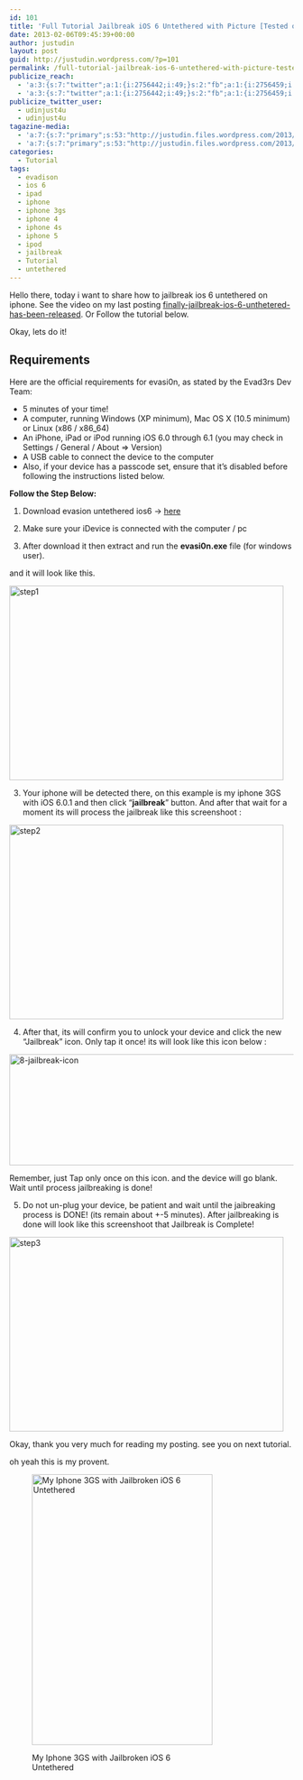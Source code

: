 ```yaml
---
id: 101
title: 'Full Tutorial Jailbreak iOS 6 Untethered with Picture [Tested on My Iphone 3GS]'
date: 2013-02-06T09:45:39+00:00
author: justudin
layout: post
guid: http://justudin.wordpress.com/?p=101
permalink: /full-tutorial-jailbreak-ios-6-untethered-with-picture-tested-on-my-iphone-3gs/
publicize_reach:
  - 'a:3:{s:7:"twitter";a:1:{i:2756442;i:49;}s:2:"fb";a:1:{i:2756459;i:361;}s:2:"wp";a:1:{i:0;i:5;}}'
  - 'a:3:{s:7:"twitter";a:1:{i:2756442;i:49;}s:2:"fb";a:1:{i:2756459;i:361;}s:2:"wp";a:1:{i:0;i:5;}}'
publicize_twitter_user:
  - udinjust4u
  - udinjust4u
tagazine-media:
  - 'a:7:{s:7:"primary";s:53:"http://justudin.files.wordpress.com/2013/02/step1.png";s:6:"images";a:5:{s:53:"http://justudin.files.wordpress.com/2013/02/step1.png";a:6:{s:8:"file_url";s:53:"http://justudin.files.wordpress.com/2013/02/step1.png";s:5:"width";i:486;s:6:"height";i:345;s:4:"type";s:5:"image";s:4:"area";i:167670;s:9:"file_path";b:0;}s:53:"http://justudin.files.wordpress.com/2013/02/step2.png";a:6:{s:8:"file_url";s:53:"http://justudin.files.wordpress.com/2013/02/step2.png";s:5:"width";i:486;s:6:"height";i:345;s:4:"type";s:5:"image";s:4:"area";i:167670;s:9:"file_path";b:0;}s:64:"http://justudin.files.wordpress.com/2013/02/8-jailbreak-icon.jpg";a:6:{s:8:"file_url";s:64:"http://justudin.files.wordpress.com/2013/02/8-jailbreak-icon.jpg";s:5:"width";i:640;s:6:"height";i:202;s:4:"type";s:5:"image";s:4:"area";i:129280;s:9:"file_path";b:0;}s:53:"http://justudin.files.wordpress.com/2013/02/step3.png";a:6:{s:8:"file_url";s:53:"http://justudin.files.wordpress.com/2013/02/step3.png";s:5:"width";i:486;s:6:"height";i:345;s:4:"type";s:5:"image";s:4:"area";i:167670;s:9:"file_path";b:0;}s:56:"http://justudin.files.wordpress.com/2013/02/img_0062.png";a:6:{s:8:"file_url";s:56:"http://justudin.files.wordpress.com/2013/02/img_0062.png";s:5:"width";i:320;s:6:"height";i:480;s:4:"type";s:5:"image";s:4:"area";i:153600;s:9:"file_path";b:0;}}s:6:"videos";a:0:{}s:11:"image_count";i:5;s:6:"author";s:8:"31399586";s:7:"blog_id";s:8:"32019069";s:9:"mod_stamp";s:19:"2013-02-06 09:48:45";}'
  - 'a:7:{s:7:"primary";s:53:"http://justudin.files.wordpress.com/2013/02/step1.png";s:6:"images";a:5:{s:53:"http://justudin.files.wordpress.com/2013/02/step1.png";a:6:{s:8:"file_url";s:53:"http://justudin.files.wordpress.com/2013/02/step1.png";s:5:"width";i:486;s:6:"height";i:345;s:4:"type";s:5:"image";s:4:"area";i:167670;s:9:"file_path";b:0;}s:53:"http://justudin.files.wordpress.com/2013/02/step2.png";a:6:{s:8:"file_url";s:53:"http://justudin.files.wordpress.com/2013/02/step2.png";s:5:"width";i:486;s:6:"height";i:345;s:4:"type";s:5:"image";s:4:"area";i:167670;s:9:"file_path";b:0;}s:64:"http://justudin.files.wordpress.com/2013/02/8-jailbreak-icon.jpg";a:6:{s:8:"file_url";s:64:"http://justudin.files.wordpress.com/2013/02/8-jailbreak-icon.jpg";s:5:"width";i:640;s:6:"height";i:202;s:4:"type";s:5:"image";s:4:"area";i:129280;s:9:"file_path";b:0;}s:53:"http://justudin.files.wordpress.com/2013/02/step3.png";a:6:{s:8:"file_url";s:53:"http://justudin.files.wordpress.com/2013/02/step3.png";s:5:"width";i:486;s:6:"height";i:345;s:4:"type";s:5:"image";s:4:"area";i:167670;s:9:"file_path";b:0;}s:56:"http://justudin.files.wordpress.com/2013/02/img_0062.png";a:6:{s:8:"file_url";s:56:"http://justudin.files.wordpress.com/2013/02/img_0062.png";s:5:"width";i:320;s:6:"height";i:480;s:4:"type";s:5:"image";s:4:"area";i:153600;s:9:"file_path";b:0;}}s:6:"videos";a:0:{}s:11:"image_count";i:5;s:6:"author";s:8:"31399586";s:7:"blog_id";s:8:"32019069";s:9:"mod_stamp";s:19:"2013-02-06 09:48:45";}'
categories:
  - Tutorial
tags:
  - evadison
  - ios 6
  - ipad
  - iphone
  - iphone 3gs
  - iphone 4
  - iphone 4s
  - iphone 5
  - ipod
  - jailbreak
  - Tutorial
  - untethered
---
```

Hello there, today i want to share how to jailbreak ios 6 untethered on iphone. See the video on my last posting <a href="http://justudin.wordpress.com/2013/02/05/finally-jailbreak-ios-6-unthetered-has-been-released/" target="_blank">finally-jailbreak-ios-6-unthetered-has-been-released</a>. Or Follow the tutorial below.

Okay, lets do it! <!--more-->

## Requirements

Here are the official requirements for evasi0n, as stated by the Evad3rs Dev Team:

  * 5 minutes of your time!
  * A computer, running Windows (XP minimum), Mac OS X (10.5 minimum) or Linux (x86 / x86_64)
  * An iPhone, iPad or iPod running iOS 6.0 through 6.1 (you may check in Settings / General / About => Version)
  * A USB cable to connect the device to the computer
  * Also, if your device has a passcode set, ensure that it’s disabled before following the instructions listed below.

**Follow the Step Below:**

1. Download evasion untethered ios6 -> <a href="https://8e179eef-a-62cb3a1a-s-sites.googlegroups.com/site/evad3rs/evasi0n-win-1.0-3c53ba10e2448d311b0f4157f2d7eb568f106c4f-release.zip?attachauth=ANoY7cq1vF-RBek0ZfP1UNnRX4vzP4v5S917qAwu3jNqgAJRBu215pDF0sCRXcZWP7NYKqwXovIFFDNOTzV9wCmCNtqUGNTEyOXVNx8hCD8aYCcAmKFCNRfzTWvr1phdgmimLHLlRxN5kfpgs-xJTI2mXUirbHuOYbdp_sw8y3Je9mFnGYzQlgiMQG7TZUU7-HpQfsMX1oW9e82qNlKDo7x2Gv21mfUxABp3kCXfuW0FE8ie-n6VVhV7oV6vrUpott9X2q0DCXGHhpx593XT1zWd7Pk4uN4o2w%3D%3D&attredirects=0" target="_blank">here</a>

2. Make sure your iDevice is connected with the computer / pc

2. After download it then extract and run the **evasi0n.exe** file (for windows user).

and it will look like this.

[<img class="aligncenter size-full wp-image-102" alt="step1" src="https://justudin.com/files/uploads/2013/02/step1.png" width="486" height="345" srcset="https://justudin.com/files/uploads/2013/02/step1-300x213.png 300w, https://justudin.com/files/uploads/2013/02/step1.png 486w" sizes="(max-width: 486px) 100vw, 486px" />](https://justudin.com/files/uploads/2013/02/step1.png)

3. Your iphone will be detected there, on this example is my iphone 3GS with iOS 6.0.1 and then click &#8220;**jailbreak**&#8221; button. And after that wait for a moment its will process the jailbreak like this screenshoot :

[<img class="aligncenter size-large wp-image-103" alt="step2" src="https://justudin.com/files/uploads/2013/02/step2.png?w=486" width="486" height="345" srcset="https://justudin.com/files/uploads/2013/02/step2-300x213.png 300w, https://justudin.com/files/uploads/2013/02/step2.png 486w" sizes="(max-width: 486px) 100vw, 486px" />](https://justudin.com/files/uploads/2013/02/step2.png)

4. After that, its will confirm you to unlock your device and click the new &#8220;Jailbreak&#8221; icon. Only tap it once! its will look like this icon below :<figure id="attachment_105" style="width: 625px" class="wp-caption aligncenter">

[<img class="size-large wp-image-105" alt="8-jailbreak-icon" src="https://justudin.com/files/uploads/2013/02/8-jailbreak-icon.jpg?w=625" width="625" height="197" srcset="https://justudin.com/files/uploads/2013/02/8-jailbreak-icon-300x95.jpg 300w, https://justudin.com/files/uploads/2013/02/8-jailbreak-icon.jpg 640w" sizes="(max-width: 625px) 100vw, 625px" />](https://justudin.com/files/uploads/2013/02/8-jailbreak-icon.jpg)<figcaption class="wp-caption-text">Remember, just Tap only once on this icon. and the device will go blank. Wait until process jailbreaking is done!</figcaption></figure> 

5. Do not un-plug your device, be patient and wait until the jaibreaking process is DONE! (its remain about +-5 minutes). After jailbreaking is done will look like this screenshoot that Jailbreak is Complete!

[<img class="aligncenter size-large wp-image-104" alt="step3" src="https://justudin.com/files/uploads/2013/02/step3.png?w=486" width="486" height="345" srcset="https://justudin.com/files/uploads/2013/02/step3-300x213.png 300w, https://justudin.com/files/uploads/2013/02/step3.png 486w" sizes="(max-width: 486px) 100vw, 486px" />](https://justudin.com/files/uploads/2013/02/step3.png)

Okay, thank you very much for reading my posting. see you on next tutorial.

oh yeah this is my provent.<figure id="attachment_107" style="width: 320px" class="wp-caption aligncenter">

[<img class="size-full wp-image-107" alt="My Iphone 3GS with Jailbroken iOS 6 Untethered" src="https://justudin.com/files/uploads/2013/02/img_0062.png" width="320" height="480" srcset="https://justudin.com/files/uploads/2013/02/img_0062-200x300.png 200w, https://justudin.com/files/uploads/2013/02/img_0062.png 320w" sizes="(max-width: 320px) 100vw, 320px" />](https://justudin.com/files/uploads/2013/02/img_0062.png)<figcaption class="wp-caption-text">My Iphone 3GS with Jailbroken iOS 6 Untethered</figcaption></figure> 